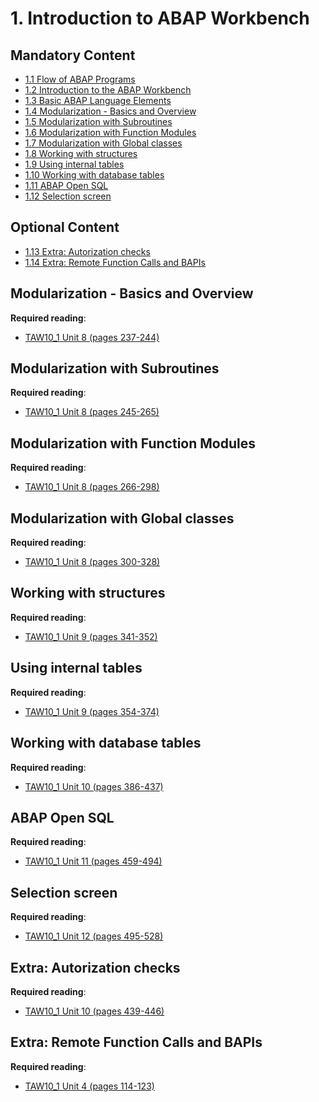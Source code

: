# 1. Introduction to ABAP Workbench

## Mandatory Content

- [1.1 Flow of ABAP Programs](https://github.com/msg-CareerPaths/sap-abap-internship/blob/main/1.%20Introduction%20to%20ABAP%20Workbench/1.1%20Flow%20of%20ABAP%20Programs.md)
- [1.2 Introduction to the ABAP Workbench](https://github.com/msg-CareerPaths/sap-abap-internship/blob/main/1.%20Introduction%20to%20ABAP%20Workbench/1.2%20Introduction%20to%20the%20ABAP%20Workbench.md)
- [1.3 Basic ABAP Language Elements](https://github.com/msg-CareerPaths/sap-abap-internship/blob/main/1.%20Introduction%20to%20ABAP%20Workbench/1.3%20Basic%20ABAP%20Language%20Elements.md)
- [1.4 Modularization - Basics and Overview](https://github.com/msg-CareerPaths/sap-abap-internship/blob/main/1.%20Introduction%20to%20ABAP%20Workbench/1.4%20Modularization%20-%20Basics%20and%20Overview.md)
- [1.5 Modularization with Subroutines](https://github.com/msg-CareerPaths/sap-abap-internship/blob/main/1.%20Introduction%20to%20ABAP%20Workbench/1.5%20Modularization%20with%20Subroutines.md)
- [1.6 Modularization with Function Modules](https://github.com/msg-CareerPaths/sap-abap-internship/blob/main/1.%20Introduction%20to%20ABAP%20Workbench/1.6%20Modularization%20with%20Function%20Modules.md)
- [1.7 Modularization with Global classes](https://github.com/msg-CareerPaths/sap-abap-internship/blob/main/1.%20Introduction%20to%20ABAP%20Workbench/1.7%20Modularization%20with%20Global%20classes.md)
- [1.8 Working with structures](https://github.com/msg-CareerPaths/sap-abap-internship/blob/main/1.%20Introduction%20to%20ABAP%20Workbench/1.8%20Working%20with%20structures.md)
- [1.9 Using internal tables](https://github.com/msg-CareerPaths/sap-abap-internship/blob/main/1.%20Introduction%20to%20ABAP%20Workbench/1.9%20Using%20internal%20tables.md)
- [1.10 Working with database tables](https://github.com/msg-CareerPaths/sap-abap-internship/blob/main/1.%20Introduction%20to%20ABAP%20Workbench/1.10%20Working%20with%20database%20tables.md)
- [1.11 ABAP Open SQL](https://github.com/msg-CareerPaths/sap-abap-internship/blob/main/1.%20Introduction%20to%20ABAP%20Workbench/1.11%20ABAP%20Open%20SQL.md)
- [1.12 Selection screen](https://github.com/msg-CareerPaths/sap-abap-internship/blob/main/1.%20Introduction%20to%20ABAP%20Workbench/1.12%20Selection%20screen.md)

## Optional Content
- [1.13 Extra: Autorization checks](https://github.com/msg-CareerPaths/sap-abap-internship/blob/main/1.%20Introduction%20to%20ABAP%20Workbench/1.13%20Extra%3A%20Autorization%20checks.md)
- [1.14 Extra: Remote Function Calls and BAPIs](https://github.com/msg-CareerPaths/sap-abap-internship/blob/main/1.%20Introduction%20to%20ABAP%20Workbench/1.14%20Extra%3A%20Remote%20Function%20Calls%20and%20BAPIs.md)





  
## Modularization - Basics and Overview

**Required reading**:
- [TAW10_1 Unit 8 (pages 237-244)](https://msggroup.sharepoint.com/:b:/r/sites/msteams_f974e3/Freigegebene%20Dokumente/General/SAP%20Summer%20School%202023/Training%20materials/TAW/TAW10_1_EN_Col92_FV_Part_NSC.pdf?csf=1&web=1&e=qJJmzd)
  
## Modularization with Subroutines

**Required reading**:
- [TAW10_1 Unit 8 (pages 245-265)](https://msggroup.sharepoint.com/:b:/r/sites/msteams_f974e3/Freigegebene%20Dokumente/General/SAP%20Summer%20School%202023/Training%20materials/TAW/TAW10_1_EN_Col92_FV_Part_NSC.pdf?csf=1&web=1&e=qJJmzd)
  
## Modularization with Function Modules

**Required reading**:
- [TAW10_1 Unit 8 (pages 266-298)](https://msggroup.sharepoint.com/:b:/r/sites/msteams_f974e3/Freigegebene%20Dokumente/General/SAP%20Summer%20School%202023/Training%20materials/TAW/TAW10_1_EN_Col92_FV_Part_NSC.pdf?csf=1&web=1&e=qJJmzd)
  
## Modularization with Global classes

**Required reading**:
- [TAW10_1 Unit 8 (pages 300-328)](https://msggroup.sharepoint.com/:b:/r/sites/msteams_f974e3/Freigegebene%20Dokumente/General/SAP%20Summer%20School%202023/Training%20materials/TAW/TAW10_1_EN_Col92_FV_Part_NSC.pdf?csf=1&web=1&e=qJJmzd)
  
## Working with structures

**Required reading**:
- [TAW10_1 Unit 9 (pages 341-352)](https://msggroup.sharepoint.com/:b:/r/sites/msteams_f974e3/Freigegebene%20Dokumente/General/SAP%20Summer%20School%202023/Training%20materials/TAW/TAW10_1_EN_Col92_FV_Part_NSC.pdf?csf=1&web=1&e=qJJmzd)
  
## Using internal tables

**Required reading**:
- [TAW10_1 Unit 9 (pages 354-374)](https://msggroup.sharepoint.com/:b:/r/sites/msteams_f974e3/Freigegebene%20Dokumente/General/SAP%20Summer%20School%202023/Training%20materials/TAW/TAW10_1_EN_Col92_FV_Part_NSC.pdf?csf=1&web=1&e=qJJmzd)
  
## Working with database tables

**Required reading**:
- [TAW10_1 Unit 10 (pages 386-437)](https://msggroup.sharepoint.com/:b:/r/sites/msteams_f974e3/Freigegebene%20Dokumente/General/SAP%20Summer%20School%202023/Training%20materials/TAW/TAW10_1_EN_Col92_FV_Part_NSC.pdf?csf=1&web=1&e=qJJmzd)
  
## ABAP Open SQL

**Required reading**:
- [TAW10_1 Unit 11 (pages 459-494)](https://msggroup.sharepoint.com/:b:/r/sites/msteams_f974e3/Freigegebene%20Dokumente/General/SAP%20Summer%20School%202023/Training%20materials/TAW/TAW10_1_EN_Col92_FV_Part_NSC.pdf?csf=1&web=1&e=qJJmzd)

## Selection screen

**Required reading**:
- [TAW10_1 Unit 12 (pages 495-528)](https://msggroup.sharepoint.com/:b:/r/sites/msteams_f974e3/Freigegebene%20Dokumente/General/SAP%20Summer%20School%202023/Training%20materials/TAW/TAW10_1_EN_Col92_FV_Part_NSC.pdf?csf=1&web=1&e=qJJmzd)

## Extra: Autorization checks

**Required reading**:
- [TAW10_1 Unit 10 (pages 439-446)](https://msggroup.sharepoint.com/:b:/r/sites/msteams_f974e3/Freigegebene%20Dokumente/General/SAP%20Summer%20School%202023/Training%20materials/TAW/TAW10_1_EN_Col92_FV_Part_NSC.pdf?csf=1&web=1&e=qJJmzd)

## Extra: Remote Function Calls and BAPIs

**Required reading**:
- [TAW10_1 Unit 4 (pages 114-123)](https://msggroup.sharepoint.com/:b:/r/sites/msteams_f974e3/Freigegebene%20Dokumente/General/SAP%20Summer%20School%202023/Training%20materials/TAW/TAW10_1_EN_Col92_FV_Part_NSC.pdf?csf=1&web=1&e=qJJmzd)
  
